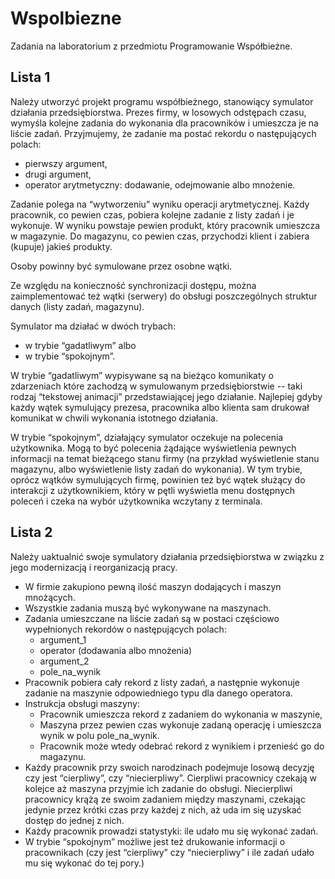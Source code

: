 # Wspolbiezne
Zadania na laboratorium z przedmiotu Programowanie Współbieżne.

## Lista 1
Należy utworzyć projekt programu współbieżnego, stanowiący symulator działania przedsiębiorstwa.
Prezes firmy, w losowych odstępach czasu,  wymyśla kolejne zadania do wykonania dla pracowników i umieszcza je na liście zadań.
Przyjmujemy, że zadanie ma postać rekordu o następujących polach:
* pierwszy argument,
* drugi argument,
* operator arytmetyczny: dodawanie, odejmowanie albo mnożenie.

Zadanie polega na “wytworzeniu” wyniku operacji arytmetycznej.
Każdy pracownik, co pewien czas, pobiera kolejne zadanie z listy zadań i je wykonuje. W wyniku powstaje pewien produkt, który pracownik umieszcza w magazynie.
Do magazynu, co pewien czas, przychodzi klient i zabiera (kupuje) jakieś produkty.

Osoby powinny być symulowane przez osobne wątki.

Ze względu na konieczność synchronizacji dostępu, można zaimplementować też wątki (serwery) do obsługi poszczególnych struktur danych (listy zadań, magazynu).

Symulator ma działać w dwóch trybach:
* w trybie “gadatliwym” albo
* w trybie “spokojnym”.

W trybie “gadatliwym” wypisywane są na bieżąco komunikaty o zdarzeniach które zachodzą w symulowanym przedsiębiorstwie -- taki rodzaj “tekstowej animacji” przedstawiającej jego działanie. Najlepiej gdyby każdy wątek symulujący prezesa, pracownika albo klienta sam drukował komunikat w chwili wykonania istotnego działania.

W trybie “spokojnym”, działający symulator oczekuje na polecenia użytkownika. Mogą to być polecenia żądające wyświetlenia pewnych informacji na temat bieżącego stanu firmy (na przykład wyświetlenie stanu magazynu, albo wyświetlenie listy zadań do wykonania). W tym trybie, oprócz wątków  symulujących firmę, powinien też być wątek służący do interakcji z użytkownikiem, który w pętli wyświetla menu dostępnych poleceń i czeka na wybór użytkownika wczytany z terminala.  

## Lista 2
Należy uaktualnić swoje symulatory działania przedsiębiorstwa w związku z  jego modernizacją i reorganizacją pracy.

* W firmie zakupiono pewną ilość maszyn dodających i maszyn mnożących.
* Wszystkie zadania  muszą być wykonywane na maszynach.
* Zadania umieszczane na liście zadań są w postaci częściowo wypełnionych rekordów o następujących polach:
  * argument_1
  * operator (dodawania albo mnożenia)
  * argument_2
  * pole_na_wynik
* Pracownik pobiera cały rekord z listy zadań, a następnie wykonuje zadanie na maszynie odpowiedniego typu dla danego operatora.
* Instrukcja obsługi maszyny:
  * Pracownik umieszcza rekord z zadaniem do wykonania w maszynie,
  * Maszyna przez pewien czas wykonuje zadaną operację i umieszcza wynik w polu pole_na_wynik.
  * Pracownik może wtedy odebrać rekord z wynikiem i przenieść go do magazynu.
* Każdy pracownik przy swoich narodzinach podejmuje losową decyzję czy jest “cierpliwy”, czy “niecierpliwy”. Cierpliwi pracownicy czekają w kolejce aż maszyna przyjmie ich zadanie do obsługi. Niecierpliwi pracownicy krążą ze swoim zadaniem między maszynami,  czekając jedynie przez krótki czas przy każdej z nich, aż uda im się uzyskać dostęp do jednej z nich.
* Każdy pracownik prowadzi statystyki: ile udało mu się wykonać zadań.
* W trybie “spokojnym” możliwe jest też drukowanie informacji o pracownikach (czy jest “cierpliwy”  czy “niecierpliwy” i ile zadań udało mu się wykonać do tej pory.)
